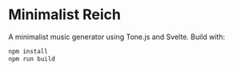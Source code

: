 # Minimalist Reich

A minimalist music generator using Tone.js and Svelte. Build with:

```bash
npm install
npm run build
```
